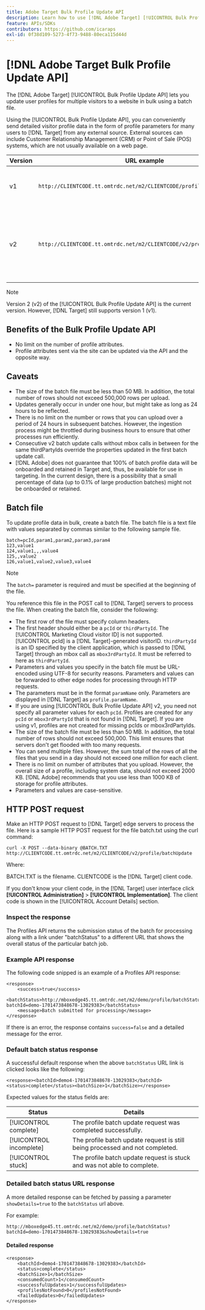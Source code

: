 ```yaml
---
title: Adobe Target Bulk Profile Update API
description: Learn how to use [!DNL Adobe Target] [!UICONTROL Bulk Profile Update API] to send multiple visitors' profile data to [!DNL Target] for use in targeting.
feature: APIs/SDKs
contributors: https://github.com/icaraps
exl-id: 0f38d109-5273-4f73-9488-80eca115d44d
---
```

# [!DNL Adobe Target Bulk Profile Update API]

The [!DNL Adobe Target] [!UICONTROL Bulk Profile Update API] lets you update user profiles for multiple visitors to a website in bulk using a batch file.

Using the [!UICONTROL Bulk Profile Update API], you can conveniently send detailed visitor profile data in the form of profile parameters for many users to [!DNL Target] from any external source. External sources can include Customer Relationship Management (CRM) or Point of Sale (POS) systems, which are not usually available on a web page.

|Version|URL example|Features|
| --- | --- | --- |
|v1|`http://CLIENTCODE.tt.omtrdc.net/m2/CLIENTCODE/profile/batchUpdate`|Support for bulk profile update only.|
|v2|`http://CLIENTCODE.tt.omtrdc.net/m2/CLIENTCODE/v2/profile/batchUpdate`|<ul><li>Create profile if not found.</li><li>Per row status update.</li></ul>|

>[!NOTE]
>
>Version 2 (v2) of the [!UICONTROL Bulk Profile Update API] is the current version. However, [!DNL Target] still supports version 1 (v1).

## Benefits of the Bulk Profile Update API

* No limit on the number of profile attributes.
* Profile attributes sent via the site can be updated via the API and the opposite way.

## Caveats

* The size of the batch file must be less than 50 MB. In addition, the total number of rows should not exceed 500,000 rows per upload.
* Updates generally occur in under one hour, but might take as long as 24 hours to be reflected.
* There is no limit on the number or rows that you can upload over a period of 24 hours in subsequent batches. However, the ingestion process might be throttled during business hours to ensure that other processes run efficiently.
* Consecutive v2 batch update calls without mbox calls in between for the same thirdPartyIds override the properties updated in the first batch update call.
* [!DNL Adobe] does not guarantee that 100% of batch profile data will be onboarded and retained in Target and, thus, be available for use in targeting. In the current design, there is a possibility that a small percentage of data (up to 0.1% of large production batches) might not be onboarded or retained.

## Batch file

To update profile data in bulk, create a batch file. The batch file is a text file with values separated by commas similar to the following sample file.

``````
batch=pcId,param1,param2,param3,param4
123,value1
124,value1,,,value4
125,,value2
126,value1,value2,value3,value4
``````

>[!NOTE]
>
>The `batch=` parameter is required and must be specified at the beginning of the file.

You reference this file in the POST call to [!DNL Target] servers to process the file. When creating the batch file, consider the following:

* The first row of the file must specify column headers.
* The first header should either be a `pcId` or `thirdPartyId`. The [!UICONTROL Marketing Cloud visitor ID] is not supported. [!UICONTROL pcId] is a [!DNL Target]-generated visitorID. `thirdPartyId` is an ID specified by the client application, which is passed to [!DNL Target] through an mbox call as `mbox3rdPartyId`. It must be referred to here as `thirdPartyId`.
* Parameters and values you specify in the batch file must be URL-encoded using UTF-8 for security reasons. Parameters and values can be forwarded to other edge nodes for processing through HTTP requests.
* The parameters must be in the format `paramName` only. Parameters are displayed in [!DNL Target] as `profile.paramName`.
* If you are using [!UICONTROL Bulk Profile Update API] v2, you need not specify all parameter values for each `pcId`. Profiles are created for any `pcId` or `mbox3rdPartyId` that is not found in [!DNL Target]. If you are using v1, profiles are not created for missing pcIds or mbox3rdPartyIds.
* The size of the batch file must be less than 50 MB. In addition, the total number of rows should not exceed 500,000. This limit ensures that servers don't get flooded with too many requests.
* You can send multiple files. However, the sum total of the rows of all the files that you send in a day should not exceed one million for each client.
* There is no limit on number of attributes that you upload. However, the overall size of a profile, including system data, should not exceed 2000 KB. [!DNL Adobe] recommends that you use less than 1000 KB of storage for profile attributes.
* Parameters and values are case-sensitive.

## HTTP POST request

Make an HTTP POST request to [!DNL Target] edge servers to process the file. Here is a sample HTTP POST request for the file batch.txt using the curl command:

``````
curl -X POST --data-binary @BATCH.TXT http://CLIENTCODE.tt.omtrdc.net/m2/CLIENTCODE/v2/profile/batchUpdate
``````

Where:

BATCH.TXT is the filename. CLIENTCODE is the [!DNL Target] client code.

If you don't know your client code, in the [!DNL Target] user interface click **[!UICONTROL Administration]** > **[!UICONTROL Implementation]**. The client code is shown in the [!UICONTROL Account Details] section.

### Inspect the response

The Profiles API returns the submission status of the batch for processing along with a link under "batchStatus" to a different URL that shows the overall status of the particular batch job.

### Example API response

The following code snipped is an example of a Profiles API response:

```
<response>
    <success>true</success>
    <batchStatus>http://mboxedge45.tt.omtrdc.net/m2/demo/profile/batchStatus?batchId=demo-1701473848678-13029383</batchStatus>
    <message>Batch submitted for processing</message>
</response>
```

If there is an error, the response contains `success=false` and a detailed message for the error.

### Default batch status response

A successful default response when the above `batchStatus` URL link is clicked looks like the following:

```
<response><batchId>demo4-1701473848678-13029383</batchId><status>complete</status><batchSize>1</batchSize></response>
```

Expected values for the status fields are:

|Status|Details|
| --- | --- |
|[!UICONTROL complete]|The profile batch update request was completed successfully.|
|[!UICONTROL incomplete]|The profile batch update request is still being processed and not completed.|
|[!UICONTROL stuck]|The profile batch update request is stuck and was not able to complete.|

### Detailed batch status URL response

A more detailed response can be fetched by passing a parameter `showDetails=true` to the `batchStatus` url above.

For example:

```
http://mboxedge45.tt.omtrdc.net/m2/demo/profile/batchStatus?batchId=demo-1701473848678-13029383&showDetails=true
```

#### Detailed response

```
<response>
    <batchId>demo4-1701473848678-13029383</batchId>
    <status>complete</status>
    <batchSize>1</batchSize>
    <consumedCount>1</consumedCount>
    <successfulUpdates>1</successfulUpdates>
    <profilesNotFound>0</profilesNotFound>
    <failedUpdates>0</failedUpdates>
</response>
```
